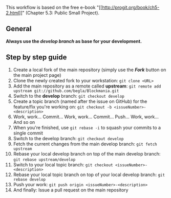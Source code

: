 This workflow is based on the free e-book "[[http://progit.org/book/ch5-2.html]]" (Chapter 5.3: Public Small Project).

## General

**Always use the _develop branch_ as base for your development.**

## Step by step guide

 1. Create a local fork of the main repository (simply use the **_Fork_** button on the main project page)
 2. Clone the newly created fork to your workstation: `git clone <URL>`
 3. Add the main repository as a remote called **upstream**: `git remote add upstream git://github.com/begla/Blockmania.git`
 4. Switch to the **develop** branch: `git checkout develop`
 4. Create a topic branch (named after the issue on GitHub) for the feature/fix you're working on: `git checkout -b <issueNumber>-<description>`
 5. Work, work... Commit... Work, work... Commit... Push... Work, work... And so on
 6. When you're finished, use `git rebase -i` to squash your commits to a single commit
 7. Switch to the develop branch: `git checkout develop`
 8. Fetch the current changes from the main develop branch: `git fetch upstream`
 9. Rebase your local develop branch on top of the main develop branch: `git rebase upstream/develop`
 10. Switch to your local topic branch: `git checkout <issueNumber>-<description>`
 11. Rebase your local topic branch on top of your local develop branch: `git rebase develop`
 12. Push your work: `git push origin <issueNumber>-<description>`
 13. And finally: Issue a pull request on the main repository

 